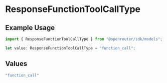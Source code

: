 # ResponseFunctionToolCallType

## Example Usage

```typescript
import { ResponseFunctionToolCallType } from "@openrouter/sdk/models";

let value: ResponseFunctionToolCallType = "function_call";
```

## Values

```typescript
"function_call"
```
